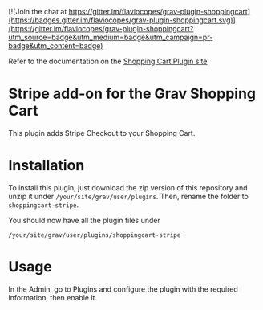 [![Join the chat at https://gitter.im/flaviocopes/grav-plugin-shoppingcart](https://badges.gitter.im/flaviocopes/grav-plugin-shoppingcart.svg)](https://gitter.im/flaviocopes/grav-plugin-shoppingcart?utm_source=badge&utm_medium=badge&utm_campaign=pr-badge&utm_content=badge)

Refer to the documentation on the [Shopping Cart Plugin site](https://gravshoppingcart.com/docs)

# Stripe add-on for the Grav Shopping Cart

This plugin adds Stripe Checkout to your Shopping Cart.

# Installation

To install this plugin, just download the zip version of this repository and unzip it under `/your/site/grav/user/plugins`. Then, rename the folder to `shoppingcart-stripe`.

You should now have all the plugin files under

    /your/site/grav/user/plugins/shoppingcart-stripe

# Usage

In the Admin, go to Plugins and configure the plugin with the required information, then enable it.
